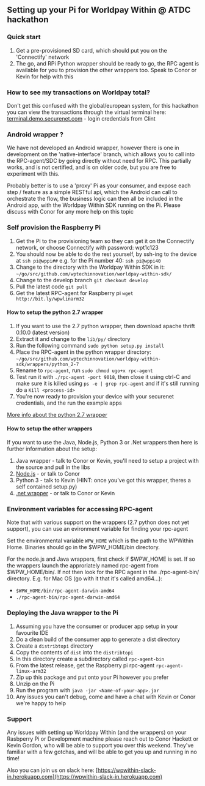 ## Setting up your Pi for Worldpay Within @ ATDC hackathon

### Quick start

1.  Get a pre-provisioned SD card, which should put you on the 'Connectify' network
2.  The go, and RPi Python wrapper should be ready to go, the RPC agent is available for you to provision the other wrappers too. Speak to Conor or Kevin for help with this

### How to see my transactions on Worldpay total?

Don't get this confused with the global/european system, for this hackathon you can view the transactions through the virtual terminal here: [terminal.demo.securenet.com](https://terminal.demo.securenet.com) - login credentials from Clint

### Android wrapper ?

We have not developed an Android wrapper, however there is one in development on the 'native-interface' branch, which allows you to call into the RPC-agent/SDC by going directly without need for RPC. This partially works, and is not certified, and is on older code, but you are free to experiment with this.

Probably better is to use a 'proxy' Pi as your consumer, and expose each step / feature as a simple RESTful api, which the Android can call to orchestrate the flow, the business logic can then all be included in the Android app, with the Worldpay Within SDK running on the Pi. Please discuss with Conor for any more help on this topic

### Self provision the Raspberry Pi

1.  Get the Pi to the provisioning team so they can get it on the Connectify network, or choose Connectify with password: wpt1c123
2.  You should now be able to do the rest yourself, by ssh-ing to the device at `ssh pi@wppi##` e.g. for the Pi number 40: `ssh pi@wppi40`
3.  Change to the directory with the Worldpay Within SDK in it: `~/go/src/github.com/wptechinnovation/worldpay-within-sdk/`
4.  Change to the develop branch `git checkout develop`
5.  Pull the latest code `git pull`
6.  Get the latest RPC-agent for Raspberry pi `wget http://bit.ly/wpwlinarm32`

#### How to setup the python 2.7 wrapper

1.  If you want to use the 2.7 python wrapper, then download apache thrift 0.10.0 (latest version)
2.  Extract it and change to the `lib/py/` directory
3.  Run the following command `sudo python setup.py install`
4.  Place the RPC-agent in the python wrapper directory: `~/go/src/github.com/wptechinnovation/worldpay-within-sdk/wrappers/python_2-7`
5.  Rename to `rpc-agent`, run `sudo chmod ugo+x rpc-agent`
6.  Test run it with `./rpc-agent -port 9018`, then close it using ctrl-C and make sure it is killed using `ps -e | grep rpc-agent` and if it's still running do a `Kill <process-id>`
7.  You're now ready to provision your device with your securenet credentials, and the run the example apps

[More info about the python 2.7 wrapper](./python27.html)

#### How to setup the other wrappers

If you want to use the Java, Node.js, Python 3 or .Net wrappers then here is further information about the setup:

1.  Java wrapper - talk to Conor or Kevin, you'll need to setup a project with the source and pull in the libs
2.  [Node.js](./nodejs.html) - or talk to Conor
3.  Python 3 - talk to Kevin (HINT: once you've got this wrapper, theres a self contained setup.py)
4.  [.net wrapper](./dotnet.html) - or talk to Conor or Kevin

### Environment variables for accessing RPC-agent

Note that with various support on the wrappers (2.7 python does not yet support), you can use an evironment variable for finding your rpc-agent

Set the environmental variable `WPW_HOME` which is the path to the WPWithin Home. Binaries should go in the $WPW_HOME/bin directory.

For the node.js and Java wrappers, first check if $WPW_HOME is set. If so the wrappers launch the approriately named rpc-agent from $WPW_HOME/bin/. If not then look for the RPC agent in the ./rpc-agent-bin/ directory. E.g. for Mac OS (go with it that it's called amd64...):

*   `$WPW_HOME/bin/rpc-agent-darwin-amd64`
*   `./rpc-agent-bin/rpc-agent-darwin-amd64`

### Deploying the Java wrapper to the Pi

1.  Assuming you have the consumer or producer app setup in your favourite IDE
2.  Do a clean build of the consumer app to generate a dist directory
3.  Create a `distribtopi` directory
4.  Copy the contents of `dist` into the `distribtopi`
5.  In this directory create a subdirectory called `rpc-agent-bin`
6.  From the latest release, get the Raspberry pi rpc-agent `rpc-agent-linux-arm32`
7.  Zip up this package and put onto your Pi however you prefer
8.  Unzip on the Pi
9.  Run the program with `java -jar <Name-of-your-app>.jar`
10.  Any issues you can't debug, come and have a chat with Kevin or Conor we're happy to help

### Support

Any issues with setting up Worldpay Within (and the wrappers) on your Rasbperry Pi or Development machine please reach out to Conor Hackett or Kevin Gordon, who will be able to support you over this weekend. They've familiar with a few gotchas, and will be able to get you up and running in no time!

Also you can join us on slack here: [https://wpwithin-slack-in.herokuapp.com](https://wpwithin-slack-in.herokuapp.com)